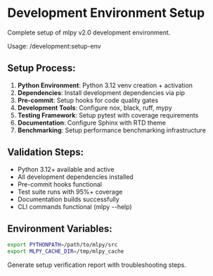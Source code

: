 # Development Environment Setup

Complete setup of mlpy v2.0 development environment.

Usage: /development:setup-env

## Setup Process:
1. **Python Environment**: Python 3.12 venv creation + activation
2. **Dependencies**: Install development dependencies via pip
3. **Pre-commit**: Setup hooks for code quality gates
4. **Development Tools**: Configure nox, black, ruff, mypy
5. **Testing Framework**: Setup pytest with coverage requirements
6. **Documentation**: Configure Sphinx with RTD theme
7. **Benchmarking**: Setup performance benchmarking infrastructure

## Validation Steps:
- Python 3.12+ available and active
- All development dependencies installed
- Pre-commit hooks functional
- Test suite runs with 95%+ coverage
- Documentation builds successfully
- CLI commands functional (mlpy --help)

## Environment Variables:
```bash
export PYTHONPATH=/path/to/mlpy/src
export MLPY_CACHE_DIR=/tmp/mlpy_cache
```

Generate setup verification report with troubleshooting steps.